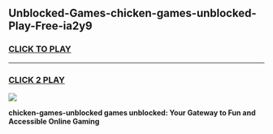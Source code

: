 
## Unblocked-Games-chicken-games-unblocked-Play-Free-ia2y9
<h3>
<a href="https://premium76.site?title=chicken-games-unblocked&ref=09A">CLICK TO PLAY</a></h3>
<hr>

<h3>
<a href="https://premium76.site?title=chicken-games-unblocked&ref=09A">CLICK 2 PLAY</a>
  
</h3>

<a href="https://premium76.site?title=chicken-games-unblocked&ref=09A"><img src="https://clearcache.store/games.png"></a>


**chicken-games-unblocked games unblocked: Your Gateway to Fun and Accessible Online Gaming**
